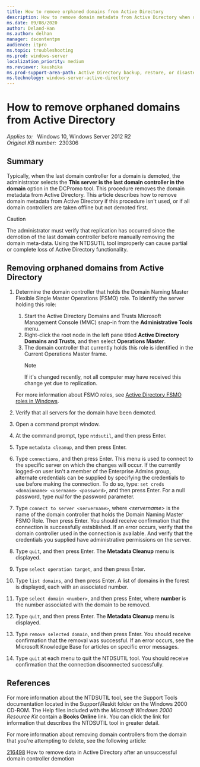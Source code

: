 ```yaml
---
title: How to remove orphaned domains from Active Directory
description: How to remove domain metadata from Active Directory when domain controllers are removed.
ms.date: 09/08/2020
author: Deland-Han
ms.author: delhan
manager: dscontentpm
audience: itpro
ms.topic: troubleshooting
ms.prod: windows-server
localization_priority: medium
ms.reviewer: kaushika
ms.prod-support-area-path: Active Directory backup, restore, or disaster recovery
ms.technology: windows-server-active-directory
---
```

# How to remove orphaned domains from Active Directory  

_Applies to:_ &nbsp; Windows 10, Windows Server 2012 R2  
_Original KB number:_ &nbsp;230306

## Summary

Typically, when the last domain controller for a domain is demoted, the administrator selects the **This server is the last domain controller in the domain** option in the DCPromo tool. This procedure removes the domain metadata from Active Directory. This article describes how to remove domain metadata from Active Directory if this procedure isn't used, or if all domain controllers are taken offline but not demoted first.

> [!CAUTION]
> The administrator must verify that replication has occurred since the demotion of the last domain controller before manually removing the domain meta-data. Using the NTDSUTIL tool improperly can cause partial or complete loss of Active Directory functionality.

## Removing orphaned domains from Active Directory

1. Determine the domain controller that holds the Domain Naming Master Flexible Single Master Operations (FSMO) role. To identify the server holding this role:
    1. Start the Active Directory Domains and Trusts Microsoft Management Console (MMC) snap-in from the **Administrative Tools** menu.
    2. Right-click the root node in the left pane titled **Active Directory Domains and Trusts**, and then select **Operations Master**.
    3. The domain controller that currently holds this role is identified in the Current Operations Master frame.
        > [!NOTE]
        > If it's changed recently, not all computer may have received this change yet due to replication.

    For more information about FSMO roles, see [Active Directory FSMO roles in Windows](fsmo-roles.md).
2. Verify that all servers for the domain have been demoted.
3. Open a command prompt window.
4. At the command prompt, type `ntdsutil`, and then press Enter.
5. Type `metadata cleanup`, and then press Enter.
6. Type `connections`, and then press Enter. This menu is used to connect to the specific server on which the changes will occur. If the currently logged-on user isn't a member of the Enterprise Admins group, alternate credentials can be supplied by specifying the credentials to use before making the connection. To do so, type: `set creds <domainname> <username> <password>`, and then press Enter. For a null password, type *null* for the password parameter.
7. Type `connect to server <servername>`, where *\<servername>* is the name of the domain controller that holds the Domain Naming Master FSMO Role. Then press Enter. You should receive confirmation that the connection is successfully established. If an error occurs, verify that the domain controller used in the connection is available. And verify that the credentials you supplied have administrative permissions on the server.
8. Type `quit`, and then press Enter. The **Metadata Cleanup** menu is displayed.
9. Type `select operation target`, and then press Enter.
10. Type `list domains`, and then press Enter. A list of domains in the forest is displayed, each with an associated number.
11. Type `select domain <number>`, and then press Enter, where **number** is the number associated with the domain to be removed.
12. Type `quit`, and then press Enter. The **Metadata Cleanup** menu is displayed.
13. Type `remove selected domain`, and then press Enter. You should receive confirmation that the removal was successful. If an error occurs, see the Microsoft Knowledge Base for articles on specific error messages.
14. Type `quit` at each menu to quit the NTDSUTIL tool. You should receive confirmation that the connection disconnected successfully.

## References

For more information about the NTDSUTIL tool, see the Support Tools documentation located in the Support\Reskit folder on the Windows 2000 CD-ROM. The Help files included with the *Microsoft Windows 2000 Resource Kit* contain a **Books Online** link. You can click the link for information that describes the NTDSUTIL tool in greater detail.

For more information about removing domain controllers from the domain that you're attempting to delete, see the following article:

[216498](https://support.microsoft.com/help/216498) How to remove data in Active Directory after an unsuccessful domain controller demotion
